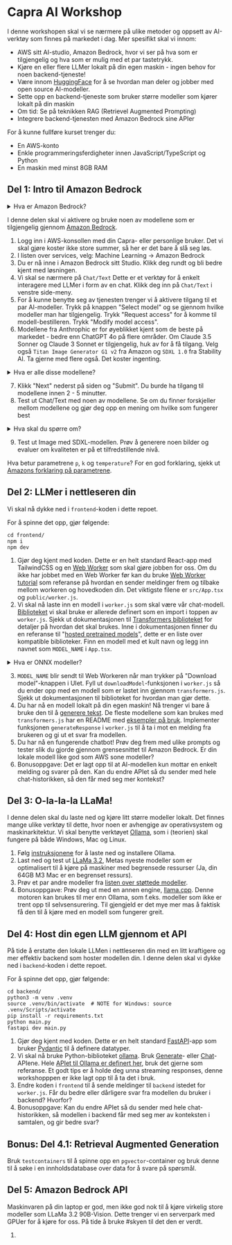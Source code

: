# Capra AI Workshop

I denne workshopen skal vi se nærmere på ulike metoder og oppsett av AI-verktøy som finnes på markedet i dag. Mer spesifikt skal vi innom:

- AWS sitt AI-studio, Amazon Bedrock, hvor vi ser på hva som er tilgjengelig og hva som er mulig med et par tastetrykk.
- Kjøre en eller flere LLMer lokalt på din egen maskin - ingen behov for noen backend-tjeneste!
- Være innom [HuggingFace](https://huggingface.co/) for å se hvordan man deler og jobber med open source AI-modeller.
- Sette opp en backend-tjeneste som bruker større modeller som kjører lokalt på din maskin
- Om tid: Se på teknikken RAG (Retrievel Augmented Prompting)
- Integrere backend-tjenesten med Amazon Bedrock sine APIer

For å kunne fullføre kurset trenger du:

- En AWS-konto
- Enkle programmeringsferdigheter innen JavaScript/TypeScript og Python
- En maskin med minst 8GB RAM

## Del 1: Intro til Amazon Bedrock

<details>
<summary>Hva er Amazon Bedrock?</summary>

**Følgende oppsummering er generert av Anthrophic Claude 3.5 Sonnet v1:**

Amazon Bedrock er en fullt administrert tjeneste som gir utviklere og organisasjoner tilgang til en rekke kraftige språkmodeller (LLMs) og generative AI-modeller via et enkelt API-grensesnitt. Tjenesten inkluderer modeller fra ledende AI-selskaper som Anthropic, AI21 Labs og Stability AI, samt Amazon's egne modeller.

Teknisk sett fungerer Bedrock som et abstrahsjonslag over kompleks AI-infrastruktur. Det håndterer oppskalering, nedskaling og ressursallokering automatisk, noe som eliminerer behovet for manuell administrasjon av underliggende maskinvare og programvare.

En viktig funksjonalitet i Bedrock er muligheten for modell-tilpasning. Dette lar brukere finjustere pre-trente modeller på egne datasett, noe som kan forbedre modellens ytelse for spesifikke bruksområder. Prosessen foregår innenfor kundens AWS-miljø, noe som ivaretar datasikkerhet og personvern.

Bedrock integreres sømløst med andre AWS-tjenester, noe som muliggjør utvikling av ende-til-ende AI-løsninger. For eksempel kan man kombinere Bedrock med Amazon S3 for datalagring, Amazon SageMaker for ytterligere maskinlæringsoppgaver, eller AWS Lambda for serverløs behandling av AI-generert innhold.

API-et til Bedrock støtter både synkrone og asynkrone forespørsler, noe som gir fleksibilitet for ulike bruksscenarier. For lange eller ressurskrevende oppgaver kan asynkrone kall være særlig nyttige.

Tjenesten kan brukes til en rekke oppgaver innen naturlig språkbehandling og generativ AI, inkludert tekstgenerering, semantisk søk, sentiment-analyse, og oversettelse. Den støtter også multimodale modeller som kan generere eller analysere både tekst og bilder.

For utviklere og konsulenter representerer Bedrock en mulighet til å implementere avanserte AI-funksjoner i applikasjoner uten å måtte håndtere kompleksiteten ved å trene og distribuere store språkmodeller selv. Dette kan potensielt akselerere utviklingsprosessen og åpne for mer sofistikerte AI-drevne løsninger.

</details>

I denne delen skal vi aktivere og bruke noen av modellene som er tilgjengelig gjennom [Amazon Bedrock](https://aws.amazon.com/bedrock/).

1. Logg inn i AWS-konsollen med din Capra- eller personlige bruker. Det vi skal gjøre koster ikke store summer, så her er det bare å slå seg løs.
2. I listen over services, velg: Machine Learning -> Amazon Bedrock
3. Du er nå inne i Amazon Bedrock sitt Studio. Klikk deg rundt og bli bedre kjent med løsningen.
4. Vi skal se nærmere på `Chat/Text` Dette er et verktøy for å enkelt interagere med LLMer i form av en chat. Klikk deg inn på `Chat/Text` i venstre side-meny.
5. For å kunne benytte seg av tjenesten trenger vi å aktivere tilgang til et par AI-modeller. Trykk på knappen "Select model" og se gjennom hvilke modeller man har tilgjengelig. Trykk "Request access" for å komme til modell-bestilleren. Trykk "Modify model access".
6. Modellene fra Anthrophic er for øyeblikket kjent som de beste på markedet - bedre enn ChatGPT 4o på flere områder. Om Claude 3.5 Sonner og Claude 3 Sonnet er tilgjengelig, huk av for å få tilgang. Velg også `Titan Image Generator G1 v2` fra Amazon og `SDXL 1.0` fra Stability AI. Ta gjerne med flere også. Det koster ingenting.

<details>
<summary>Hva er alle disse modellene?</summary>

Amazon utvikler noen modeller selv, men deres største styrke er at de tilgjengeliggjør modeller fra andre tilydere under et enhetlig API.

Modellene til som er tilgjengelig innen tekstgenerering av noen av de beste som finnes, og utvalget er stort. For bildegenerering er utvalget mindre, og state-of-the-art er ikke tilgjengelig. For øyeblikket er bildegenerering begrenset til Amazons egne Titan-modeller og en modell fra Stability AI (SDXL v1.0).

Om du er interessert i å lese mer om de beste bildegeneratorene der ute, sjekk ut:

- [Dall-E 3](https://openai.com/index/dall-e-3/) fra OpenAI
- [Midjourney 6.1](https://www.midjourney.com/home) fra Midjourney
- [Stable Diffusion 3.5 Large](https://stability.ai/) fra Stability AI

Det finnes også andre kategorier av modeller:

**Lyd**

- [Synthesia](https://www.synthesia.io/features/languages)
- [Assembly.ai](https://www.assemblyai.com/)
- [Whisper](https://openai.com/index/whisper/) fra OpenAI

**Video**

- [Sora](https://openai.com/index/sora/) fra OpenAI (Ikke tilgjengelig)
- [Synthesia Avatars](https://www.synthesia.io/video-templates) Eksempel: [video generert gjennom Synthia Studio](./assets/videos/Synthesia%20-%20Cybersecurity%20101%20for%20Employees.mp4)

</details>

7. Klikk "Next" nederst på siden og "Submit". Du burde ha tilgang til modellene innen 2 - 5 minutter.
8. Test ut Chat/Text med noen av modellene. Se om du finner forskjeller mellom modellene og gjør deg opp en mening om hvilke som fungerer best
 
<details>
<summary>Hva skal du spørre om?</summary>

De fleste språkmodeller er gode nok til å gi deg oppskrifter eller forslag på middagsretter, selv på norsk. Spør heller om litt mer avanserte ting, for å teste at modellen forstår sammenheng og opplysninger i teksten du gir den.

For noen gode eksempler på prompts, sjekk ut [denne bloggen om teamet](https://medium.com/@woyera/top-10-ways-to-measure-how-smart-your-ai-really-is-a-fun-guide-06e232656231).

</details>

9. Test ut Image med SDXL-modellen. Prøv å generere noen bilder og evaluer om kvaliteten er på et tilfredstillende nivå.

Hva betur parametrene `p`, `k` og `temperature`? For en god forklaring, sjekk ut [Amazons forklaring på parametrene](https://docs.aws.amazon.com/bedrock/latest/userguide/inference-parameters.html?icmpid=docs_bedrock_help_panel_playgrounds).

## Del 2: LLMer i nettleseren din

Vi skal nå dykke ned i `frontend`-koden i dette repoet.

For å spinne det opp, gjør følgende:
```
cd frontend/
npm i
npm dev
```

1. Gjør deg kjent med koden. Dette er en helt standard React-app med TailwindCSS og en [Web Worker](https://developer.mozilla.org/en-US/docs/Web/API/Worker) som skal gjøre jobben for oss. Om du ikke har jobbet med en Web Worker før kan du bruke [Web Worker tutorial](https://developer.mozilla.org/en-US/docs/Web/API/Web_Workers_API/Using_web_workers) som referanse på hvordan en sender meldinger frem og tilbake mellom workeren og hovedkoden din. Det viktigste filene er `src/App.tsx` og `public/worker.js`.
2. Vi skal nå laste inn en modell i `worker.js` som skal være vår chat-modell. [Biblioteket](https://www.npmjs.com/package/@xenova/transformers) vi skal bruke er allerede definert som en import i toppen av `worker.js`. Sjekk ut dokumentasjonen til [Transformers biblioteket](https://www.npmjs.com/package/@xenova/transformers) for detaljer på hvordan det skal brukes. Inne i dokumentasjonen finner du en referanse til "[hosted pretrained models](https://huggingface.co/models?library=transformers.js&sort=trending)", dette er en liste over kompatible biblioteker. Finn en modell med et kult navn og legg inn navnet som `MODEL_NAME` i `App.tsx`.

<details>
<summary>Hva er ONNX modeller?</summary>

ONNX (Open Neural Network Exchange) modeller er et åpent, plattformuavhengig format for representasjon av maskinlæringsmodeller.

Den definerer en beregningsgraf bestående av noder (operasjoner) og kanter (dataflyt), og støtter et standardisert sett med operatører og datatyper. ONNX muliggjør interoperabilitet mellom ulike ML-rammeverk, forenkler modelloptimalisering og deployment, og støttes av et bredt økosystem av verktøy.

Formatet inkluderer metadata og er utvidbart for spesifikke anvendelser. Dette gjør ONNX til en nøkkelteknologi for å standardisere utveksling og distribusjon av AI-modeller på tvers av plattformer og miljøer.

</details>

3. `MODEL_NAME` blir sendt til Web Workeren når man trykker på "Download model"-knappen i UIet. Fyll ut `downloadModel`-funksjonen i `worker.js` så du ender opp med en modell som er lastet inn gjennom `transformers.js`. Sjekk ut dokumentasjonen til biblioteket for hvordan man gjør dette.
4. Du har nå en modell lokalt på din egen maskin! Nå trenger vi bare å bruke den til å [generere tekst](https://huggingface.co/tasks/text-generation#completion-generation-models). De fleste modellene som kan brukes med `transformers.js` har en README med [eksempler på bruk](https://huggingface.co/Xenova/Qwen1.5-0.5B-Chat). Implementer funksjonen `generateResponse` i `worker.js` til å ta i mot en melding fra brukeren og gi ut et svar fra modellen.
5. Du har nå en fungerende chatbot! Prøv deg frem med ulike prompts og tester slik du gjorde gjennom grensesnittet til Amazon Bedrock. Er din lokale modell like god som AWS sone modeller?
6. Bonusoppgave: Det er lagt opp til at AI-modellen kun mottar en enkelt melding og svarer på den. Kan du endre APIet så du sender med hele chat-historikken, så den får med seg mer kontekst?

## Del 3: O-la-la-la LLaMa!

I denne delen skal du laste ned og kjøre litt større modeller lokalt. Det finnes mange ulike verktøy til dette, hvor noen er avhengige av operativsystem og maskinarkitektur. Vi skal benytte verktøyet [Ollama](https://ollama.com/), som i (teorien) skal fungere på både Windows, Mac og Linux. 

1. Følg [instruksjonene](https://ollama.com/) for å laste ned og installere Ollama.
2. Last ned og test ut [LLaMa 3.2](https://ollama.com/library/llama3.2:3b), Metas nyeste modeller som er optimalisert til å kjøre på maskiner med begrensede ressurser (Ja, din 64GB M3 Mac er en begrenset ressurs).
3. Prøv et par andre modeller fra [listen over støttede modeller](https://ollama.com/library).
4. Bonusoppgave: Prøv deg ut med en annen engine, [llama.cpp](https://github.com/ggerganov/llama.cpp). Denne motoren kan brukes til mer enn Ollama, som f.eks. modeller som ikke er trent opp til selvsensurering. Til gjengjeld er det mye mer mas å faktisk få den til å kjøre med en modell som fungerer greit. 

## Del 4: Host din egen LLM gjennom et API

På tide å erstatte den lokale LLMen i nettleseren din med en litt kraftigere og mer effektiv backend som hoster modellen din. I denne delen skal vi dykke ned i `backend`-koden i dette repoet.

For å spinne det opp, gjør følgende:
```
cd backend/
python3 -m venv .venv
source .venv/bin/activate  # NOTE for Windows: source .venv/Scripts/activate
pip install -r requirements.txt
python main.py
fastapi dev main.py
```

1. Gjør deg kjent med koden. Dette er en helt standard [FastAPI](https://fastapi.tiangolo.com/)-app som bruker [Pydantic](https://docs.pydantic.dev/latest/) til å definere datatyper.
2. Vi skal nå bruke Python-biblioteket [ollama](https://github.com/ollama/ollama-python). Bruk [Generate](https://github.com/ollama/ollama-python?tab=readme-ov-file#generate)- eller [Chat](https://github.com/ollama/ollama-python?tab=readme-ov-file#chat)-APIene. Hele [APIet til Ollama er definert her](https://github.com/ollama/ollama/blob/main/docs/api.md), bruk det gjerne som referanse. Et godt tips er å holde deg unna streaming responses, denne workshopppen er ikke lagt opp til å ta det i bruk.
3. Endre koden i `frontend` til å sende meldinger til `backend` istedet for `worker.js`. Får du bedre eller dårligere svar fra modellen du bruker i backend? Hvorfor?
4. Bonusoppgave: Kan du endre APIet så du sender med hele chat-historikken, så modellen i backend får med seg mer av konteksten i samtalen, og gir bedre svar?

## Bonus: Del 4.1: Retrieval Augmented Generation

Bruk `testcontainers` til å spinne opp en `pgvector`-container og bruk denne til å søke i en innholdsdatabase over data for å svare på spørsmål.

## Del 5: Amazon Bedrock API

Maskinvaren på din laptop er god, men ikke god nok til å kjøre virkelig store modeller som LLaMa 3.2 90B-Vision. Dette trenger vi en serverpark med GPUer for å kjøre for oss. På tide å bruke #skyen til det den er verdt.

1. 